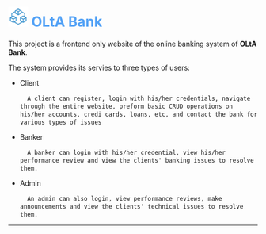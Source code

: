 # <img src="images/main_logo_transparent.png" alt="logo" height="40" /> <span style="color:#53a2f6">OLtA Bank</span>

This project is a frontend only website of the online banking system of **OLtA Bank**.

The system provides its servies to three types of users:

* Client

        A client can register, login with his/her credentials, navigate through the entire website, preform basic CRUD operations on his/her accounts, credi cards, loans, etc, and contact the bank for various types of issues 
* Banker

        A banker can login with his/her credential, view his/her performance review and view the clients' banking issues to resolve them.
* Admin

        An admin can also login, view performance reviews, make announcements and view the clients' technical issues to resolve them.

___

